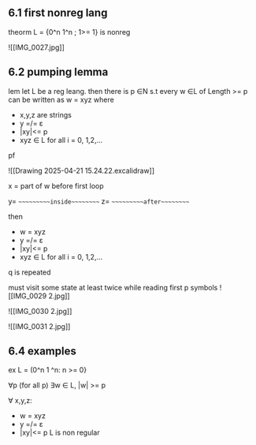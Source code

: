 
## 6.1 first nonreg lang 

theorm L = {0^n 1^n ; 1>= 1}
is nonreg

![[IMG_0027.jpg]]


## 6.2 pumping lemma 

lem 
let L be a reg leang. then there is p ∈N s.t every w ∈L of Length >= p can be written as w = xyz
where 
- x,y,z are strings 
- y =/= ε
- |xy|<= p 
- xyz ∈ L for all i = 0, 1,2,...



pf 

![[Drawing 2025-04-21 15.24.22.excalidraw]]

x = part of w before first loop 

y= `~~~~~~~~~inside~~~~~~~~`
z= `~~~~~~~~~after~~~~~~~~`

then 
- w = xyz 
- y =/= ε
- |xy|<= p 
- xyz ∈ L for all i = 0, 1,2,...

q is repeated 

must visit some state at least twice while reading first p symbols 
![[IMG_0029 2.jpg]]

![[IMG_0030 2.jpg]]

![[IMG_0031 2.jpg]]

## 6.4 examples 

ex L = (0^n 1 ^n: n >= 0} 

∀p (for all p)
∃w  ∈ L, |w| >= p 

∀ x,y,z: 
- w = xyz 
- y =/= ε     
- |xy|<= p 
L is non regular 

